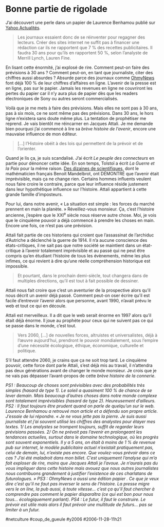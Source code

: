 # Bonne partie de rigolade

J’ai découvert une perle dans un papier de Laurence Benhamou publié sur [Yahoo Actualités](http://fr.news.yahoo.com/19112006/202/menacee-par-internet-la-presse-ecrite-americaine-en-appelle-aux.html).

> Les journaux essaient donc de se réinventer pour regagner des lecteurs. Créer des sites internet ne suffit pas à financer une rédaction car ils ne rapportent que 7 % des recettes publicitaires. Il faudra 30 ans pour qu’ils en rapportent 50 %, selon l’analyste de Merrill Lynch, Lauren Fine.

En lisant cette énormité, j’ai explosé de rire. Comment peut-on faire des prévisions à 30 ans ? Comment peut-on, en tant que journaliste, citer des chiffres aussi absurdes ? Absurde parce des journaux comme [OhmyNews](http://english.ohmynews.com/) font déjà 100 % de leur chiffres d’affaires en ligne. L’avenir de la presse est en ligne, pas sur le papier. Jamais les revenues en ligne ne couvriront les pertes du papier car il n’y aura plus de papier dès que les readers électroniques de Sony ou autres seront commercialisés.

Voilà que je me mets à faire des prévisions. Mais elles ne sont pas à 30 ans, pas à six mois, ce ne sont même pas des prévisions. Dans 30 ans, le hors ligne n’existera sans doute même plus. La tentation de prophétiser me reprend. Je vais bientôt me réincarner en Jacques Attali. Je me demande bien pourquoi j’ai commencé à lire sa *brève histoire de l’avenir*, encore une mauvaise influence de mon éditeur.

> […] l’Histoire obéit à des lois qui permettent de la prévoir et de l’orienter.

Quand je lis ça, je suis scandalisé. J’ai écrit *Le peuple des connecteurs* en partie pour dénoncer cette idée. En son temps, Tolstoï a écrit *La Guerre et la Paix* pour la même raison. [Des dizaines de scientifiques](../7/l%e2%80%99irresponsabilite-des-politiques-bis.md), dont le mathématicien français Benoit Mandelbrot, ont DÉMONTRÉ que l’avenir était imprévisible, mais ça ne change rien. Certains hommes influents veulent nous faire croire le contraire, parce que leur influence réside justement dans leur hypothétique influence sur l’histoire. Attali appartient à cette grande famille d’imposteurs.

Pour lui, dans notre avenir, « La situation est simple : les forces du marché prennent en main la planète. » Réveillez-vous monsieur. Ça, c’est l’histoire ancienne, j’espère que le XXI<sup>e</sup> siècle nous réserve autre chose. Moi, je vois que le cinquième pouvoir a déjà commencé à prendre les choses en main. Encore une fois, ce n’est pas une prévision.

Attali fait partie de ces historiens qui croient que l’assassinat de l’archiduc d’Autriche a déclenché la guerre de 1914. Il n’a aucune conscience des états-critiques, il ne sait pas que notre société se maintient dans un état-critique à l’avenir totalement imprévisible et au passé qui ne peut être compris qu’en étudiant l’histoire de tous les évènements, même les plus infimes, ce qui revient à dire qu’une réelle compréhension historique est impossible.

> Et pourtant, dans le prochain demi-siècle, tout changera dans de multiples directions, qu’il est tout à fait possible de dessiner.

Attali nous fait croire que c’est un aventurier de la prospective alors qu’il nous décrit un avenir déjà passé. Comment peut-on oser écrire qu’il est facile d’entrevoir l’avenir alors que personne, avant 1990, n’avait prévu le web et tout ce qui en découle.

Attali est merveilleux. Il a dit que le web serait énorme en 1997 alors qu’il était déjà énorme. Il joue au prophète pour ceux qui ne suivent pas ce qui se passe dans le monde, c’est tout.

> Vers 2060, […] de nouvelles forces, altruistes et universalistes, déjà à l’œuvre aujourd’hui, prendront le pouvoir mondialement, sous l’empire d’une nécessité écologique, éthique, économique, culturelle et politique.

S’il faut attendre 2060, je crains que ça ne soit trop tard. Le cinquième pouvoir, cette force dont parle Attali, s’est déjà mis au travail, il n’attendra pas deux générations avant de changer le monde monsieur. Je crois que je ne vais pas dépasser l’avant-propos de cette *brève histoire de la connerie*.

*PS1 : Beaucoup de choses sont prévisibles avec des probabilités très simples (hasard de type 1). Le soleil a quasiment 100 % de chance de se lever demain. Mais beaucoup d’autres choses dans notre monde complexe sont totalement imprévisibles (hasard de type 2). Heureusement d’ailleurs.*
*PS2 : Il faut toujours être prudent quand on parle de quelqu’un sur le web. Laurence Benhamou a retrouvé mon article et a défendu son propre article. J’essaie de lui répondre.*
*« Je ne vous jette pas la pierre. Je suis aussi journaliste et j’ai souvent utilisé les chiffres des analystes pour étayer mes textes.*
*1/ Les analystes se trompent toujours, suffit de regarder leurs prévisions passées.*
*2/ On ne prévoit pas l’avenir en prolongeant les tendances actuelles, surtout dans le domaine technologique, où les progrès sont souvent exponentiels.*
*Il y a 5 ans, on était à moins de 1 % de revenue pub sur internet, le modèle publicitaire actuel n’existait pratiquement pas, celui de demain, lui, n’existe pas encore. Que voulez-vous prévoir dans ce cas ?*
*J’ai été maladroit dans mon billet. C’est uniquement l’analyse qui m’a fait exploser de rire, moins que Jacques Attali je l’avoue. Je n’aurais pas du vous impliquer dans cette histoire mais avouez que nous autres journalistes nous contribuons grandement à justifier l’existence de ces charlatans de futurologues. »*
*PS3 : OhmyNews a aussi une édition papier . Ce que je veux dire c’est qu’il ne faut pas inverser le sens de l’histoire. La presse migre vers le on line, la pub aussi, à toute vitesse… c’est ça qu’il faut chercher à comprendre pas comment le papier disparaîtra (ce qui est bon pour nous tous… écologiquement parlant).*
*PS4 : Le futur, il faut le construire. Le prévoir est utile mais alors il faut prévoir une multitude de futurs… pas se limiter à un futur.*

#netculture #coup_de_gueule #y2006 #2006-11-28-11h21
